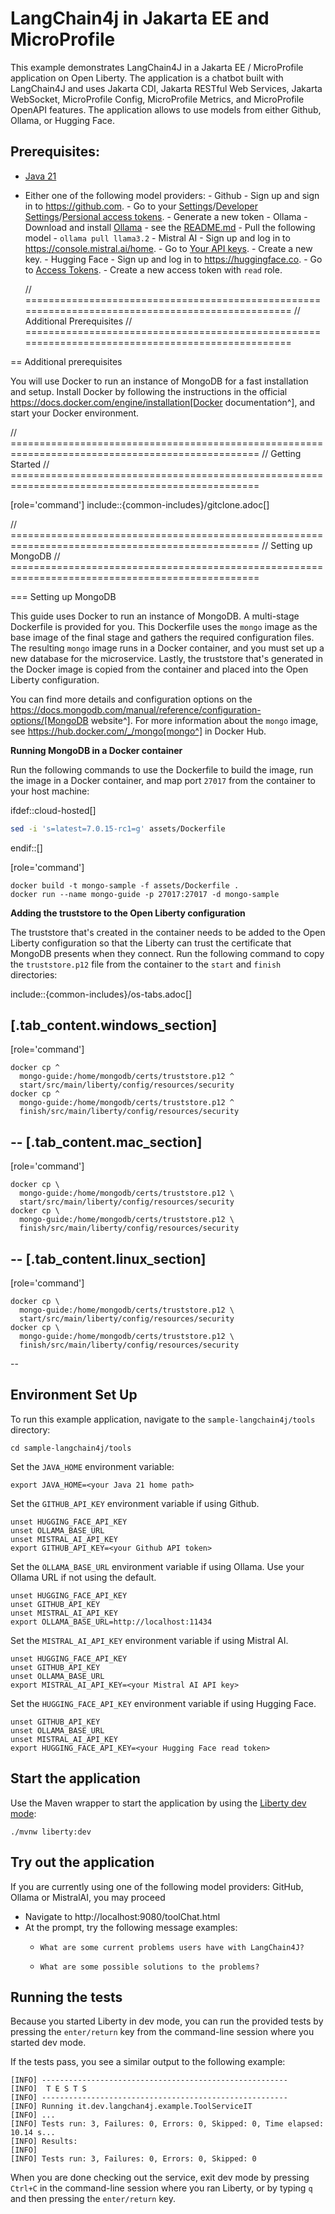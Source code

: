 # LangChain4j in Jakarta EE and MicroProfile

This example demonstrates LangChain4J in a Jakarta EE / MicroProfile application on Open Liberty. The application is a chatbot built with LangChain4J and uses Jakarta CDI, Jakarta RESTful Web Services, Jakarta WebSocket, MicroProfile Config, MicroProfile Metrics, and MicroProfile OpenAPI features. The application allows to use models from either Github, Ollama, or Hugging Face.

## Prerequisites:

- [Java 21](https://developer.ibm.com/languages/java/semeru-runtimes/downloads)
- Either one of the following model providers: - Github - Sign up and sign in to https://github.com. - Go to your [Settings](https://github.com/settings/profile)/[Developer Settings](https://github.com/settings/developers)/[Persional access tokens](https://github.com/settings/personal-access-tokens). - Generate a new token - Ollama - Download and install [Ollama](https://ollama.com/download) - see the [README.md](https://github.com/ollama/ollama/blob/main/README.md#ollama) - Pull the following model - `ollama pull llama3.2` - Mistral AI - Sign up and log in to https://console.mistral.ai/home. - Go to [Your API keys](https://console.mistral.ai/api-keys). - Create a new key. - Hugging Face - Sign up and log in to https://huggingface.co. - Go to [Access Tokens](https://huggingface.co/settings/tokens). - Create a new access token with `read` role.

  // =================================================================================================
  // Additional Prerequisites
  // =================================================================================================

== Additional prerequisites

You will use Docker to run an instance of MongoDB for a fast installation and setup. Install Docker by following the instructions in the official https://docs.docker.com/engine/installation[Docker documentation^], and start your Docker environment.

// =================================================================================================
// Getting Started
// =================================================================================================

[role='command']
include::{common-includes}/gitclone.adoc[]

// =================================================================================================
// Setting up MongoDB
// =================================================================================================

=== Setting up MongoDB

This guide uses Docker to run an instance of MongoDB. A multi-stage Dockerfile is provided for you. This Dockerfile uses the `mongo` image as the base image of the final stage and gathers the required configuration files. The resulting `mongo` image runs in a Docker container, and you must set up a new database for the microservice. Lastly, the truststore that's generated in the Docker image is copied from the container and placed into the Open Liberty configuration.

You can find more details and configuration options on the https://docs.mongodb.com/manual/reference/configuration-options/[MongoDB website^]. For more information about the `mongo` image, see https://hub.docker.com/_/mongo[mongo^] in Docker Hub.

**Running MongoDB in a Docker container**

Run the following commands to use the Dockerfile to build the image, run the image in a Docker container, and map port `27017` from the container to your host machine:

ifdef::cloud-hosted[]

```bash
sed -i 's=latest=7.0.15-rc1=g' assets/Dockerfile
```

endif::[]

[role='command']

```
docker build -t mongo-sample -f assets/Dockerfile .
docker run --name mongo-guide -p 27017:27017 -d mongo-sample
```

**Adding the truststore to the Open Liberty configuration**

The truststore that's created in the container needs to be added to the Open Liberty configuration so that the Liberty can trust the certificate that MongoDB presents when they connect. Run the following command to copy the `truststore.p12` file from the container to the `start` and `finish` directories:

include::{common-includes}/os-tabs.adoc[]

## [.tab_content.windows_section]

[role='command']

```
docker cp ^
  mongo-guide:/home/mongodb/certs/truststore.p12 ^
  start/src/main/liberty/config/resources/security
docker cp ^
  mongo-guide:/home/mongodb/certs/truststore.p12 ^
  finish/src/main/liberty/config/resources/security
```

--
[.tab_content.mac_section]
--
[role='command']

```
docker cp \
  mongo-guide:/home/mongodb/certs/truststore.p12 \
  start/src/main/liberty/config/resources/security
docker cp \
  mongo-guide:/home/mongodb/certs/truststore.p12 \
  finish/src/main/liberty/config/resources/security
```

--
[.tab_content.linux_section]
--
[role='command']

```
docker cp \
  mongo-guide:/home/mongodb/certs/truststore.p12 \
  start/src/main/liberty/config/resources/security
docker cp \
  mongo-guide:/home/mongodb/certs/truststore.p12 \
  finish/src/main/liberty/config/resources/security
```

--

## Environment Set Up

To run this example application, navigate to the `sample-langchain4j/tools` directory:

```
cd sample-langchain4j/tools
```

Set the `JAVA_HOME` environment variable:

```
export JAVA_HOME=<your Java 21 home path>
```

Set the `GITHUB_API_KEY` environment variable if using Github.

```
unset HUGGING_FACE_API_KEY
unset OLLAMA_BASE_URL
unset MISTRAL_AI_API_KEY
export GITHUB_API_KEY=<your Github API token>
```

Set the `OLLAMA_BASE_URL` environment variable if using Ollama. Use your Ollama URL if not using the default.

```
unset HUGGING_FACE_API_KEY
unset GITHUB_API_KEY
unset MISTRAL_AI_API_KEY
export OLLAMA_BASE_URL=http://localhost:11434
```

Set the `MISTRAL_AI_API_KEY` environment variable if using Mistral AI.

```
unset HUGGING_FACE_API_KEY
unset GITHUB_API_KEY
unset OLLAMA_BASE_URL
export MISTRAL_AI_API_KEY=<your Mistral AI API key>
```

Set the `HUGGING_FACE_API_KEY` environment variable if using Hugging Face.

```
unset GITHUB_API_KEY
unset OLLAMA_BASE_URL
unset MISTRAL_AI_API_KEY
export HUGGING_FACE_API_KEY=<your Hugging Face read token>
```

## Start the application

Use the Maven wrapper to start the application by using the [Liberty dev mode](https://openliberty.io/docs/latest/development-mode.html):

```
./mvnw liberty:dev
```

## Try out the application

If you are currently using one of the following model providers: GitHub, Ollama or MistralAI, you may proceed

- Navigate to http://localhost:9080/toolChat.html
- At the prompt, try the following message examples:
  - ```
    What are some current problems users have with LangChain4J?
    ```
  - ```
    What are some possible solutions to the problems?
    ```

## Running the tests

Because you started Liberty in dev mode, you can run the provided tests by pressing the `enter/return` key from the command-line session where you started dev mode.

If the tests pass, you see a similar output to the following example:

```
[INFO] -------------------------------------------------------
[INFO]  T E S T S
[INFO] -------------------------------------------------------
[INFO] Running it.dev.langchan4j.example.ToolServiceIT
[INFO] ...
[INFO] Tests run: 3, Failures: 0, Errors: 0, Skipped: 0, Time elapsed: 10.14 s...
[INFO] Results:
[INFO]
[INFO] Tests run: 3, Failures: 0, Errors: 0, Skipped: 0
```

When you are done checking out the service, exit dev mode by pressing `Ctrl+C` in the command-line session where you ran Liberty, or by typing `q` and then pressing the `enter/return` key.
